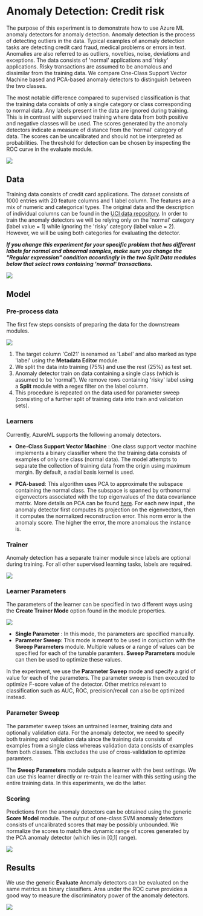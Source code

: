 # Anomaly Detection: Credit risk

The purpose of this experiment is to demonstrate how to use Azure ML anomaly detectors for anomaly detection. Anomaly detection is the process of detecting outliers in the data. Typical examples of anomaly detection tasks are detecting credit card fraud, medical problems or errors in text. Anomalies are also referred to as outliers,  novelties, noise, deviations and exceptions. The data consists of 'normal' applications and 'risky' applications. Risky transactions are assumed to be anomalous and dissimilar from the training data. We compare One-Class Support Vector Machine based and PCA-based anomaly detectors to distinguish between the two classes.

The most notable difference compared to supervised classification is that the training data consists of only a single category or class corresponding to normal data. Any labels present in the data are ignored during training. This is in contrast with supervised training where data from both positive and negative classes will be used. The scores generated by the anomaly detectors indicate a measure of distance from the 'normal' category of data. The scores can be uncalibrated and should not be interpreted as probabilities. The threshold for detection can be chosen by inspecting the ROC curve in the evaluate module.

![][image8]

## Data
Training data consists of credit card applications. The dataset consists of 1000 entries with 20 feature columns and 1 label column. The features are a mix of numeric and categorical types. The original data and the description of individual columns can be found in the [UCI data repository](https://archive.ics.uci.edu/ml/machine-learning-databases/statlog/german/).  In order to train the anomaly detectors we will be relying only on the 'normal' category (label value = 1) while ignoring the 'risky' category (label value = 2). However, we will be using both categories for evaluating the detector.

**_If you change this experiment for your specific problem that has different labels for normal and abnormal samples, make sure you change the "Regular expression" condition accordingly in the two Split Data modules below that select rows containing 'normal' transactions._**

![][image1]

## Model

### Pre-process data
The first few steps consists of preparing the data for the downstream modules.

![][image2]

1. The target column 'Col21' is renamed as 'Label' and also marked as type 'label' using the __Metadata Editor__ module.
2.  We split the data into training (75%) and use the rest (25%) as test set.
3.  Anomaly detector train on data containing a single class (which is assumed to be 'normal'). We remove rows containing 'risky' label using a __Split__ module with a regex filter on the label column.
4. This procedure is repeated on the data used for parameter sweep (consisting of a further split of training data into train and validation sets).

### Learners
Currently, AzureML supports the following anomaly detectors.

 *  __One-Class Support Vector Machine__ : One class support vector machine implements a binary classifier where the the training data consists of examples of only one class (normal data). The model attempts to separate the collection of training data from the origin using maximum margin. By default, a radial basis kernel is used.

 * __PCA-based__: This algorithm uses PCA to approximate the subspace containing the normal class. The subspace is spanned by orthonormal eigenvectors associated with the top eigenvalues of the data covariance matrix. More details on PCA can be found [here](http://en.wikipedia.org/wiki/Principal_component_analysis). For each new input , the anomaly detector first computes its projection on the eigenvectors, then it computes the normalized reconstruction error. This norm error is the anomaly score. The higher the error, the more anomalous the instance is.

### Trainer

Anomaly detection has a separate trainer module since labels are optional during training. For all other supervised learning tasks, labels are required.

![][image3]

### Learner Parameters
The parameters of the learner can be specified in two different ways using the __Create Trainer Mode__ option found in the module properties.

![][image4]

 * __Single Parameter__ : In this mode, the parameters are specified manually.
 * __Parameter Sweep__: This mode is meant to be used in conjuction with the __Sweep Parameters__ module. Multiple values or a range of values can be specified for each of the tunable paramters. __Sweep Parameters__ module can then be used to optimize these values.

In the experiment, we use the __Parameter Sweep__ mode and specify a grid of value for each of the parameters. The parameter sweep is then executed to optimize F-score value of the detector. Other metrics relevant to classification such as AUC, ROC, precision/recall can also be optimized instead.

### Parameter Sweep
The parameter sweep takes an untrained learner, training data and optionally validation data. For the anomaly detector, we need to specify both training and validation data since the training data consists of examples from a single class whereas validation data consists of examples from both classes. This excludes the use of cross-validation to optimize paramters.

The __Sweep Parameters__ module outputs a learner with the  best settings. We can use this learner directly or re-train the learner with this setting using the entire training data. In this experiments, we do the latter.

### Scoring
Predictions from the anomaly detectors can be obtained using the generic __Score Model__ module. The output of one-class SVM anomaly detectors consists of uncalibrated scores that may be possibly unbounded. We normalize the scores to match the dynamic range of scores generated by the PCA anomaly detector (which lies in [0,1] range).

![][image6]

## Results
We use the generic __Evaluate__ Anomaly detectors can be evaluated on the same metrics as binary classifiers. Area under the ROC curve provides a good way to measure the discriminatory power of the anomaly detectors.

![][image7]

<!-- Images -->
[image1]:https://raw.githubusercontent.com/mezmicrosoft/Sample_Experiments/master/Anomaly_Detection_Credit_Risk/image1.PNG
[image2]:https://raw.githubusercontent.com/mezmicrosoft/Sample_Experiments/master/Anomaly_Detection_Credit_Risk/image2.PNG
[image3]:https://raw.githubusercontent.com/mezmicrosoft/Sample_Experiments/master/Anomaly_Detection_Credit_Risk/image3.PNG
[image4]:https://raw.githubusercontent.com/mezmicrosoft/Sample_Experiments/master/Anomaly_Detection_Credit_Risk/image4.PNG
[image5]:https://raw.githubusercontent.com/mezmicrosoft/Sample_Experiments/master/Anomaly_Detection_Credit_Risk/image5.PNG
[image6]:https://raw.githubusercontent.com/mezmicrosoft/Sample_Experiments/master/Anomaly_Detection_Credit_Risk/image6.PNG
[image7]:https://raw.githubusercontent.com/mezmicrosoft/Sample_Experiments/master/Anomaly_Detection_Credit_Risk/image7.PNG
[image8]:https://raw.githubusercontent.com/mezmicrosoft/Sample_Experiments/master/Anomaly_Detection_Credit_Risk/image8.PNG
